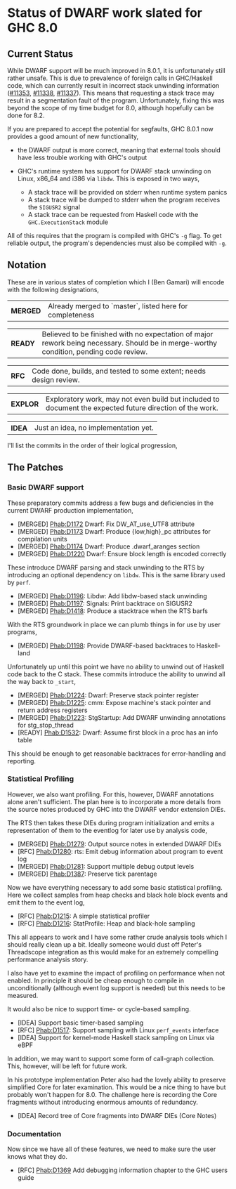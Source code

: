 # Status of DWARF work slated for GHC 8.0

## Current Status


While DWARF support will be much improved in 8.0.1, it is unfortunately still rather unsafe. This is due to prevalence of foreign calls in GHC/Haskell code, which can currently result in incorrect stack unwinding information ([\#11353](https://gitlab.haskell.org//ghc/ghc/issues/11353), [\#11338](https://gitlab.haskell.org//ghc/ghc/issues/11338), [\#11337](https://gitlab.haskell.org//ghc/ghc/issues/11337)). This means that requesting a stack trace may result in a segmentation fault of the program. Unfortunately, fixing this was beyond the scope of my time budget for 8.0, although hopefully can be done for 8.2.


If you are prepared to accept the potential for segfaults, GHC 8.0.1 now provides a good amount of new functionality,

- the DWARF output is more correct, meaning that external tools should have less trouble working with GHC's output
- GHC's runtime system has support for DWARF stack unwinding on Linux, x86_64 and i386 via `libdw`. This is exposed in two ways,

  - A stack trace will be provided on stderr when runtime system panics
  - A stack trace will be dumped to stderr when the program receives the `SIGUSR2` signal
  - A stack trace can be requested from Haskell code with the `GHC.ExecutionStack` module


All of this requires that the program is compiled with GHC's `-g` flag. To get reliable output, the program's dependencies must also be compiled with `-g`.

## Notation


These are in various states of completion which I (Ben Gamari) will encode with the
following designations,

<table><tr><th>MERGED</th>
<td>Already merged to `master`, listed here for completeness
</td></tr></table>

<table><tr><th>READY</th>
<td>Believed to be finished with no expectation of major rework
being necessary. Should be in merge-worthy condition, pending
code review.
</td></tr></table>

<table><tr><th>RFC</th>
<td>Code done, builds, and tested to some extent; needs design
review.
</td></tr></table>

<table><tr><th>EXPLOR</th>
<td>Exploratory work, may not even build but included to document
the expected future direction of the work.
</td></tr></table>

<table><tr><th>IDEA</th>
<td>Just an idea, no implementation yet.
</td></tr></table>


I'll list the commits in the order of their logical progression,

## The Patches

### Basic DWARF support


These preparatory commits address a few bugs and deficiencies in the
current DWARF production implementation,

- \[MERGED\]  [ Phab:D1172](https://phabricator.haskell.org/D1172) Dwarf: Fix DW_AT_use_UTF8 attribute
- \[MERGED\]  [ Phab:D1173](https://phabricator.haskell.org/D1173) Dwarf: Produce {low,high}_pc attributes for compilation units
- \[MERGED\]  [ Phab:D1174](https://phabricator.haskell.org/D1174) Dwarf: Produce .dwarf_aranges section
- \[MERGED\]  [ Phab:D1220](https://phabricator.haskell.org/D1220) Dwarf: Ensure block length is encoded correctly


These introduce DWARF parsing and stack unwinding to the RTS by
introducing an optional dependency on `libdw`. This is the same library
used by `perf`.

- \[MERGED\]  [ Phab:D1196](https://phabricator.haskell.org/D1196): Libdw: Add libdw-based stack unwinding
- \[MERGED\]  [ Phab:D1197](https://phabricator.haskell.org/D1197): Signals: Print backtrace on SIGUSR2
- \[MERGED\]  [ Phab:D1418](https://phabricator.haskell.org/D1418): Produce a stacktrace when the RTS barfs


With the RTS groundwork in place we can plumb things in for use by user
programs,

- \[MERGED\]  [ Phab:D1198](https://phabricator.haskell.org/D1198): Provide DWARF-based backtraces to Haskell-land


Unfortunately up until this point we have no ability to unwind out of
Haskell code back to the C stack. These commits introduce the ability to
unwind all the way back to `_start`,

- \[MERGED\]  [ Phab:D1224](https://phabricator.haskell.org/D1224): Dwarf: Preserve stack pointer register
- \[MERGED\]  [ Phab:D1225](https://phabricator.haskell.org/D1225): cmm: Expose machine's stack pointer and return address registers
- \[MERGED\]  [ Phab:D1223](https://phabricator.haskell.org/D1223): StgStartup: Add DWARF unwinding annotations for stg_stop_thread
- \[READY\]   [ Phab:D1532](https://phabricator.haskell.org/D1532): Dwarf: Assume first block in a proc has an info table


This should be enough to get reasonable backtraces for error-handling
and reporting.

### Statistical Profiling


However, we also want profiling. For this, however, DWARF annotations
alone aren't sufficient. The plan here is to incorporate a more details
from the source notes produced by GHC into the DWARF vendor extension
DIEs.


The RTS then takes these DIEs during program initialization and
emits a representation of them to the eventlog for later use by analysis
code,

- \[MERGED\] [ Phab:D1279](https://phabricator.haskell.org/D1279): Output source notes in extended DWARF DIEs
- \[RFC\]    [ Phab:D1280](https://phabricator.haskell.org/D1280): rts: Emit debug information about program to event log
- \[MERGED\] [ Phab:D1281](https://phabricator.haskell.org/D1281): Support multiple debug output levels
- \[MERGED\] [ Phab:D1387](https://phabricator.haskell.org/D1387): Preserve tick parentage


Now we have everything necessary to add some basic statistical
profiling. Here we collect samples from heap checks and black hole block
events and emit them to the event log,

- \[RFC\]    [ Phab:D1215](https://phabricator.haskell.org/D1215): A simple statistical profiler
- \[RFC\]    [ Phab:D1216](https://phabricator.haskell.org/D1216): StatProfile: Heap and black-hole sampling


This all appears to work and I have some rather crude analysis tools
which I should really clean up a bit. Ideally someone would dust off
Peter's Threadscope integration as this would make for an extremely
compelling performance analysis story.


I also have yet to examine the impact of profiling on performance when
not enabled. In principle it should be cheap enough to compile in
unconditionally (although event log support is needed) but this needs to
be measured.


It would also be nice to support time- or cycle-based sampling.

- \[IDEA\]   Support basic timer-based sampling
- \[RFC\]    [ Phab:D1517](https://phabricator.haskell.org/D1517): Support sampling with Linux `perf_events` interface
- \[IDEA\]   Support for kernel-mode Haskell stack sampling on Linux via eBPF


In addition, we may want to support some form of call-graph collection.
This, however, will be left for future work.


In his prototype implementation Peter also had the lovely ability to
preserve simplified Core for later examination. This would be a nice
thing to have but probably won't happen for 8.0. The challenge here is
recording the Core fragments without introducing enormous amounts of
redundancy.

- \[IDEA\]   Record tree of Core fragments into DWARF DIEs (Core Notes)

### Documentation


Now since we have all of these features, we need to make sure the user knows what they do.

- \[RFC\] [ Phab:D1369](https://phabricator.haskell.org/D1369)   Add debugging information chapter to the GHC users guide
